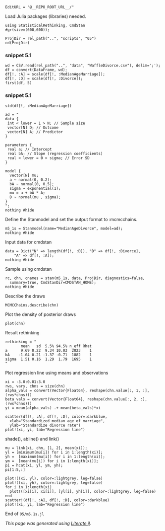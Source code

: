 ```@meta
EditURL = "@__REPO_ROOT_URL__/"
```

Load Julia packages (libraries) needed.

```@example clip-01-05s
using StatisticalRethinking, CmdStan
#gr(size=(600,600));

ProjDir = rel_path("..", "scripts", "05")
cd(ProjDir)
```

### snippet 5.1

```@example clip-01-05s
wd = CSV.read(rel_path("..", "data", "WaffleDivorce.csv"), delim=';');
df = convert(DataFrame, wd);
df[!, :A] = scale(df[!, :MedianAgeMarriage]);
df[!, :D] = scale(df[!, :Divorce]);
first(df, 5)
```

### snippet 5.1

```@example clip-01-05s
std(df[!, :MedianAgeMarriage])

ad = "
data {
 int < lower = 1 > N; // Sample size
 vector[N] D; // Outcome
 vector[N] A; // Predictor
}

parameters {
 real a; // Intercept
 real bA; // Slope (regression coefficients)
 real < lower = 0 > sigma; // Error SD
}

model {
  vector[N] mu;
  a ~ normal(0, 0.2);
  bA ~ normal(0, 0.5);
  sigma ~ exponential(1);
  mu = a + bA * A;
  D ~ normal(mu , sigma);
}
";
nothing #hide
```

Define the Stanmodel and set the output format to :mcmcchains.

```@example clip-01-05s
m5_1s = Stanmodel(name="MedianAgeDivorce", model=ad);
nothing #hide
```

Input data for cmdstan

```@example clip-01-05s
data = Dict("N" => length(df[!, :D]), "D" => df[!, :Divorce],
    "A" => df[!, :A]);
nothing #hide
```

Sample using cmdstan

```@example clip-01-05s
rc, chn, cnames = stan(m5_1s, data, ProjDir, diagnostics=false,
  summary=true, CmdStanDir=CMDSTAN_HOME);
nothing #hide
```

Describe the draws

```@example clip-01-05s
MCMCChains.describe(chn)
```

Plot the density of posterior draws

```@example clip-01-05s
plot(chn)
```

Result rethinking

```@example clip-01-05s
rethinking = "
       mean   sd  5.5% 94.5% n_eff Rhat
a      9.69 0.22  9.34 10.03  2023    1
bA    -1.04 0.21 -1.37 -0.71  1882    1
sigma  1.51 0.16  1.29  1.79  1695    1
"
```

Plot regression line using means and observations

```@example clip-01-05s
xi = -3.0:0.01:3.0
rws, vars, chns = size(chn)
alpha_vals = convert(Vector{Float64}, reshape(chn.value[:, 1, :], (rws*chns)))
beta_vals = convert(Vector{Float64}, reshape(chn.value[:, 2, :], (rws*chns)))
yi = mean(alpha_vals) .+ mean(beta_vals)*xi

scatter(df[!, :A], df[!, :D], color=:darkblue,
  xlab="Standardized median age of marriage",
  ylab="Standardize divorce rate")
plot!(xi, yi, lab="Regression line")
```

shade(), abline() and link()

```@example clip-01-05s
mu = link(xi, chn, [1, 2], mean(xi));
yl = [minimum(mu[i]) for i in 1:length(xi)];
yh =  [maximum(mu[i]) for i in 1:length(xi)];
ym =  [mean(mu[i]) for i in 1:length(xi)];
pi = hcat(xi, yl, ym, yh);
pi[1:5,:]

plot!((xi, yl), color=:lightgrey, leg=false)
plot!((xi, yh), color=:lightgrey, leg=false)
for i in 1:length(xi)
  plot!([xi[i], xi[i]], [yl[i], yh[i]], color=:lightgrey, leg=false)
end
scatter!(df[!, :A], df[!, :D], color=:darkblue)
plot!(xi, yi, lab="Regression line")
```

End of `05/m5.1s.jl`

*This page was generated using [Literate.jl](https://github.com/fredrikekre/Literate.jl).*

